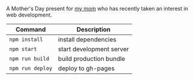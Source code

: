 A Mother's Day present for [my mom](https://github.com/TinaBreaton) who has recently taken an interest in web development.

| Command | Description |
|---------|-------------|
| `npm install` | install dependencies |
| `npm start` | start development server |
| `npm run build` | build production bundle |
| `npm run deploy` | deploy to gh-pages |
